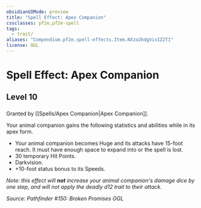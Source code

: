```yaml
---
obsidianUIMode: preview
title: "Spell Effect: Apex Companion"
cssclasses: pf2e,pf2e-spell
tags:
  - trait/
aliases: "Compendium.pf2e.spell-effects.Item.NXzo2kdgVixIZ2T1"
license: OGL
---
```

# Spell Effect: Apex Companion
## Level 10
### 






Granted by [[Spells/Apex Companion|Apex Companion]].

Your animal companion gains the following statistics and abilities while in its apex form.

*   Your animal companion becomes Huge and its attacks have 15-foot reach. It must have enough space to expand into or the spell is lost.
*   30 temporary Hit Points.
*   Darkvision.
*   +10-foot status bonus to its Speeds.

_Note: this effect will **not** increase your animal companion's damage dice by one step, and will not apply the deadly d12 trait to their attack._

*Source: Pathfinder #150: Broken Promises*
*OGL*
